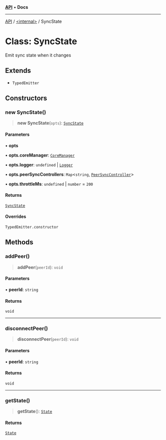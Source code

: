 [**API**](../../README.md) • **Docs**

***

[API](../../README.md) / [\<internal\>](../README.md) / SyncState

# Class: SyncState

Emit sync state when it changes

## Extends

- `TypedEmitter`

## Constructors

### new SyncState()

> **new SyncState**(`opts`): [`SyncState`](SyncState.md)

#### Parameters

• **opts**

• **opts.coreManager**: [`CoreManager`](CoreManager.md)

• **opts.logger**: `undefined` \| [`Logger`](Logger.md)

• **opts.peerSyncControllers**: `Map`\<`string`, [`PeerSyncController`](PeerSyncController.md)\>

• **opts.throttleMs**: `undefined` \| `number` = `200`

#### Returns

[`SyncState`](SyncState.md)

#### Overrides

`TypedEmitter.constructor`

## Methods

### addPeer()

> **addPeer**(`peerId`): `void`

#### Parameters

• **peerId**: `string`

#### Returns

`void`

***

### disconnectPeer()

> **disconnectPeer**(`peerId`): `void`

#### Parameters

• **peerId**: `string`

#### Returns

`void`

***

### getState()

> **getState**(): [`State`](../type-aliases/State.md)

#### Returns

[`State`](../type-aliases/State.md)
